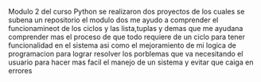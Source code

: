 Modulo 2 del curso Python se realizaron dos proyectos de los cuales se subena un repositorio 
el modulo dos me ayudo a comprender el funcionamineot de los ciclos y las lista,tuplas y demas que me ayudana comprender mas el proceso de que todo requiere de un ciclo para tener funcionalidad en el sistema asi como el mejoramiento de mi logica de programacion para lograr resolver los porblemas que va necesitando el usuario para hacer mas facil el manejo de un sistema y evitar que caiga en errores 
